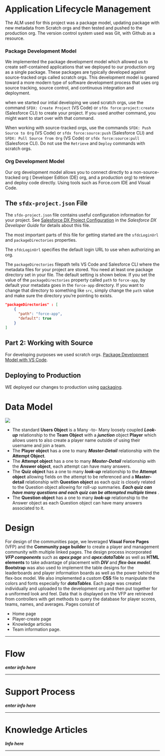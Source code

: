 
# Application Lifecycle Management

The ALM used for this project was a package model, updating package with new metadata from Scratch orgs and then tested and pushed to the production org. The version control system used was Git, with Github as a resource.
### Package Development Model

We implemented the package development model which allowed us to create self-contained applications that we deployed to our production org as a single package. These packages are typically developed against source-tracked orgs called scratch orgs. This development model is geared toward a more modern type of software development process that uses org source tracking, source control, and continuous integration and deployment.



when we started our intial developing we used scratch orgs, use the command `SFDX: Create Project` (VS Code) or `sfdx force:project:create` (Salesforce CLI)  to create your project. If you used another command, you might want to start over with that command.

When working with source-tracked orgs, use the commands `SFDX: Push Source to Org` (VS Code) or `sfdx force:source:push` (Salesforce CLI) and `SFDX: Pull Source from Org` (VS Code) or `sfdx force:source:pull` (Salesforce CLI). Do not use the `Retrieve` and `Deploy` commands with scratch orgs.

### Org Development Model

Our org development model allows you to connect directly to a non-source-tracked org ( Developer Edition (DE) org, and a production org) to retrieve and deploy code directly.  Using tools such as Force.com IDE and Visual Code.



## The `sfdx-project.json` File

The `sfdx-project.json` file contains useful configuration information for your project. See [Salesforce DX Project Configuration](https://developer.salesforce.com/docs/atlas.en-us.sfdx_dev.meta/sfdx_dev/sfdx_dev_ws_config.htm) in the _Salesforce DX Developer Guide_ for details about this file.

The most important parts of this file for getting started are the `sfdcLoginUrl` and `packageDirectories` properties.

The `sfdcLoginUrl` specifies the default login URL to use when authorizing an org.

The `packageDirectories` filepath tells VS Code and Salesforce CLI where the metadata files for your project are stored. You need at least one package directory set in your file. The default setting is shown below. If you set the value of the `packageDirectories` property called `path` to `force-app`, by default your metadata goes in the `force-app` directory. If you want to change that directory to something like `src`, simply change the `path` value and make sure the directory you’re pointing to exists.

```json
"packageDirectories" : [
    {
      "path": "force-app",
      "default": true
    }
]
```

## Part 2: Working with Source

For developing purposes we used scratch orgs. [Package Development Model with VS Code](https://forcedotcom.github.io/salesforcedx-vscode/articles/user-guide/package-development-model).


## Deploying to Production


 WE deployed our changes to production using [packaging](https://developer.salesforce.com/docs/atlas.en-us.sfdx_dev.meta/sfdx_dev/sfdx_dev_dev2gp.htm).

# Data Model
**![](https://lh6.googleusercontent.com/AovijzxV_iXdhye3wMZVNupK5CzlkPjI-VS9XqM6oR2XUdvFJt_rlUtE1NB6LcehpiA6n-z9UhNKy2zWCxSgqVm_c-E7vfOmXQV1p85svaWre1COuW_YUd0xAcb6RNuc0oabWgL9gaY)**


- The standard **Users Object**  is a Many -to- Many loosely coupled ***Look-up*** relationship to the **Team Object** with a ***junction*** object **Player** which allows users to also create a player name outside of using their username and join a team.
- The **Player object** has a one to many ***Master-Detail*** relationship with the **Attempt Object**.
- The **Attempt object** has a one to many ***Master-Detail***  relationship with the **Answer object**, each attempt can have many answers. 
- The **Quiz object** has a one to many ***look-up*** relationship to the **Attempt object** allowing fields on the attempt to be referenced  and a **Master-detail**  relationship with **Question object** as each quiz is closely related to the Question object allowing for roll-up summaries.  ***Each quiz can have many questions and each quiz can be attempted multiple times*** .
- The **Question object** has a one to many ***look-up*** relationship to the Answer object as each Question object can have many answers associated to it.

# Design
For design of the communities page, we leveraged **Visual Force Pages** (VFP) and the **Community page builder** to create a player and management community with multiple linked pages. The design process incorporated ***VFP components*** such as ***apex:page*** and ***apex:dataTable*** as well as **HTML elements** to take advantage of placement with ***DIV***  and ***flex-box model***. **Bootstrap** was also used to implement the table designs for the leaderboards and player information boards as well as the power behind the flex-box model. We also implemented a custom **CSS** file to manipulate the colors and fonts especially for ***dataTables***. Each page was created individually and uploaded to the development org and then put together for a uniformed look and feel. Data that is displayed on the VFP are retrieved from controllers with get methods to query the database for player scores, teams, names, and averages. 
Pages consist of 
* Home page
* Player-create page
* Knowledge articles
* Team information page.
***
# Flow
***enter info here*** 
****
# Support Process
***enter info here***
***
# Knowledge Articles 
***Info here***
***
